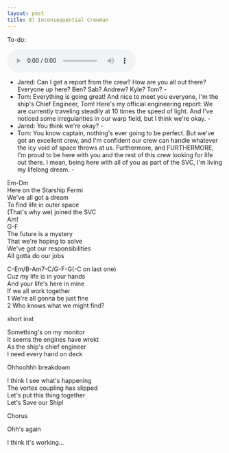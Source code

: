```yaml
---
layout: post
title: 8) Inconsequential Crewman
---
```

To-do: 

<audio controls>
<source src="{{ site.baseurl }}/audio/inconsequential-crewmen.mp3" type="audio/mpeg">
</audio>

- Jared: Can I get a report from the crew? How are you all out there? Everyone up here? Ben? Sab? Andrew? Kyle? Tom? -  
- Tom: Everything is going great! And nice to meet you everyone, I'm the ship's Chief Engineer, Tom! Here's my official engineering report: We are currently traveling steadily at 10 times the speed of light. And I've noticed some irregularities in our warp field, but I think we're okay. -  
- Jared: You think we're okay? -  
- Tom: You know captain, nothing's ever going to be perfect. But we've got an excellent crew, and I'm confident our crew can handle whatever the icy void of space throws at us. Furthermore, and FURTHERMORE, I'm proud to be here with you and the rest of this crew looking for life out there. I mean, being here with all of you as part of the SVC, I'm living my lifelong dream. -  

Em-Dm  
Here on the Starship Fermi  
We've all got a dream  
To find life in outer space  
(That's why we) joined the SVC  
Am!  
G-F  
The future is a mystery  
That we're hoping to solve  
We've got our responsibilities  
All gotta do our jobs  

C-Em/B-Am7-C/G-F-G(-C on last one)  
Cuz my life is in your hands  
And your life's here in mine  
If we all work together  
1 We're all gonna be just fine  
2 Who knows what we might find?  

short inst

Something's on my monitor  
It seems the engines have wrekt  
As the ship's chief engineer  
I need every hand on deck  

Ohhoohhh breakdown  

I think I see what's happening  
The vortex coupling has slipped  
Let's put this thing together  
Let's Save our Ship!  

Chorus  

Ohh's again  

I think it's working...  